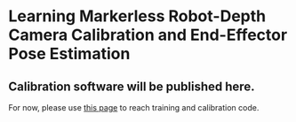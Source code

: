 # Learning Markerless Robot-Depth Camera Calibration and End-Effector Pose Estimation

## Calibration software will be published here.
For now, please use [this page](https://openreview.net/forum?id=eI8CZ2s267o&referrer=%5BAuthor%20Console%5D(%2Fgroup%3Fid%3Drobot-learning.org%2FCoRL%2F2022%2FConference%2FAuthors%23your-submissions)) to reach training and calibration code.
